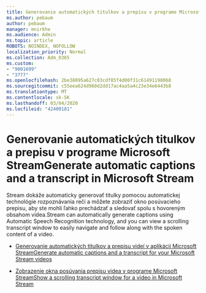 ```yaml
---
title: Generovanie automatických titulkov a prepisu v programe Microsoft Stream
ms.author: pebaum
author: pebaum
manager: mnirkhe
ms.audience: Admin
ms.topic: article
ROBOTS: NOINDEX, NOFOLLOW
localization_priority: Normal
ms.collection: Adm_O365
ms.custom:
- "9001699"
- "3777"
ms.openlocfilehash: 2be38095a627c03cdf85f4d00f31c61491198068
ms.sourcegitcommit: c55eea624d960d2dd17ac4aa5a4c23e34e6443b8
ms.translationtype: MT
ms.contentlocale: sk-SK
ms.lasthandoff: 03/04/2020
ms.locfileid: "42409181"
---
```

# <a name="generate-automatic-captions-and-a-transcript-in-microsoft-stream"></a><span data-ttu-id="fdb74-102">Generovanie automatických titulkov a prepisu v programe Microsoft Stream</span><span class="sxs-lookup"><span data-stu-id="fdb74-102">Generate automatic captions and a transcript in Microsoft Stream</span></span>

<span data-ttu-id="fdb74-103">Stream dokáže automaticky generovať titulky pomocou automatickej technológie rozpoznávania reči a môžete zobraziť okno posúvacieho prepisu, aby ste mohli ľahko prechádzať a sledovať spolu s hovoreným obsahom videa.</span><span class="sxs-lookup"><span data-stu-id="fdb74-103">Stream can automatically generate captions using Automatic Speech Recognition technology, and you can view a scrolling transcript window to easily navigate and follow along with the spoken content of a video.</span></span>

- [<span data-ttu-id="fdb74-104">Generovanie automatických titulkov a prepisu videí v aplikácii Microsoft Stream</span><span class="sxs-lookup"><span data-stu-id="fdb74-104">Generate automatic captions and a transcript for your Microsoft Stream videos</span></span>](https://docs.microsoft.com/stream/portal-autogenerate-captions)

- [<span data-ttu-id="fdb74-105">Zobrazenie okna posúvania prepisu videa v programe Microsoft Stream</span><span class="sxs-lookup"><span data-stu-id="fdb74-105">Show a scrolling transcript window for a video in Microsoft Stream</span></span>](https://docs.microsoft.com/stream/portal-configure-transcript-mode)
